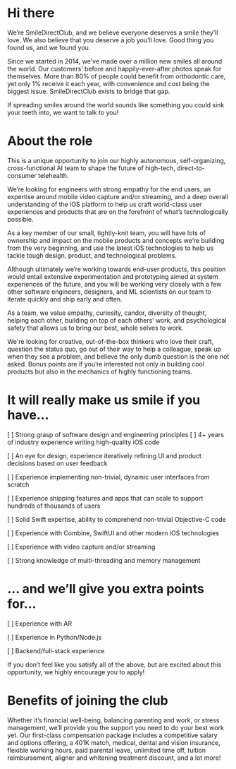 # Hi there 

We’re SmileDirectClub, and we believe everyone deserves a smile they’ll love. We also believe that you deserve a job you’ll love. Good thing you found us, and we found you.

Since we started in 2014, we've made over a million new smiles all around the world. Our customers’ before and happily-ever-after photos speak for themselves. More than 80% of people could benefit from orthodontic care, yet only 1% receive it each year, with convenience and cost being the biggest issue. SmileDirectClub exists to bridge that gap.

If spreading smiles around the world sounds like something you could sink your teeth into, we want to talk to you!

# About the role

This is a unique opportunity to join our highly autonomous, self-organizing, cross-functional AI team to shape the future of high-tech, direct-to-consumer telehealth.

We’re looking for engineers with strong empathy for the end users, an expertise around mobile video capture and/or streaming, and a deep overall understanding of the iOS platform to help us craft world-class user experiences and products that are on the forefront of what’s technologically possible.

As a key member of our small, tightly-knit team, you will have lots of ownership and impact on the mobile products and concepts we’re building from the very beginning, and use the latest iOS technologies to help us tackle tough design, product, and technological problems.

Although ultimately we’re working towards end-user products, this position would entail extensive experimentation and prototyping aimed at system experiences of the future, and you will be working very closely with a few other software engineers, designers, and ML scientists on our team to iterate quickly and ship early and often.

As a team, we value empathy, curiosity, candor, diversity of thought, helping each other, building on top of each others’ work, and psychological safety that allows us to bring our best, whole selves to work.

We're looking for creative, out-of-the-box thinkers who love their craft, question the status quo, go out of their way to help a colleague, speak up when they see a problem, and believe the only dumb question is the one not asked. Bonus points are if you’re interested not only in building cool products but also in the mechanics of highly functioning teams.

# It will really make us smile if you have...


[ ] Strong grasp of software design and engineering principles
[ ] 4+ years of industry experience writing high-quality iOS code

[ ] An eye for design, experience iteratively refining UI and product decisions based on user feedback

[ ] Experience implementing non-trivial, dynamic user interfaces from scratch

[ ] Experience shipping features and apps that can scale to support hundreds of thousands of users

[ ] Solid Swift expertise, ability to comprehend non-trivial Objective-C code

[ ] Experience with Combine, SwiftUI and other modern iOS technologies

[ ] Experience with video capture and/or streaming

[ ] Strong knowledge of multi-threading and memory management
 
# ... and we’ll give you extra points for...

[ ] Experience with AR

[ ] Experience in Python/Node.js

[ ] Backend/full-stack experience

If you don’t feel like you satisfy all of the above, but are excited about this opportunity, we highly encourage you to apply!

# Benefits of joining the club

Whether it’s financial well-being, balancing parenting and work, or stress management, we’ll provide you the support you need to do your best work yet. Our first-class compensation package includes a competitive salary and options offering, a 401K match, medical, dental and vision insurance, flexible working hours, paid parental leave, unlimited time off, tuition reimbursement, aligner and whitening treatment discount, and a lot more!

